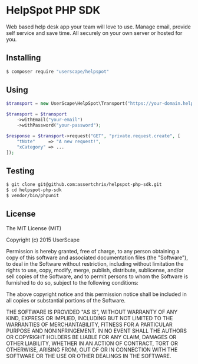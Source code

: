 # HelpSpot PHP SDK

Web based help desk app your team will love to use. Manage email, provide self service and save
time. All securely on your own server or hosted for you.

## Installing

```sh
$ composer require "userscape/helpspot"
```

## Using

```php
$transport = new UserScape\HelpSpot\Transport("https://your-domain.helpspot.com");

$transport = $transport
    ->withEmail("your-email")
    ->withPassword("your-password");

$response = $transport->request("GET", "private.request.create", [
    "tNote"     => "A new request!",
    "xCategory" => ...
]);
```

## Testing

```sh
$ git clone git@github.com:assertchris/helpspot-php-sdk.git
$ cd helpspot-php-sdk
$ vendor/bin/phpunit
```

## License

The MIT License (MIT)

Copyright (c) 2015 UserScape

Permission is hereby granted, free of charge, to any person obtaining a copy of this software and
associated documentation files (the "Software"), to deal in the Software without restriction,
including without limitation the rights to use, copy, modify, merge, publish, distribute,
sublicense, and/or sell copies of the Software, and to permit persons to whom the Software is
furnished to do so, subject to the following conditions:

The above copyright notice and this permission notice shall be included in all copies or
substantial portions of the Software.

THE SOFTWARE IS PROVIDED "AS IS", WITHOUT WARRANTY OF ANY KIND, EXPRESS OR IMPLIED, INCLUDING BUT
NOT LIMITED TO THE WARRANTIES OF MERCHANTABILITY, FITNESS FOR A PARTICULAR PURPOSE AND
NONINFRINGEMENT. IN NO EVENT SHALL THE AUTHORS OR COPYRIGHT HOLDERS BE LIABLE FOR ANY CLAIM,
DAMAGES OR OTHER LIABILITY, WHETHER IN AN ACTION OF CONTRACT, TORT OR OTHERWISE, ARISING FROM, OUT
OF OR IN CONNECTION WITH THE SOFTWARE OR THE USE OR OTHER DEALINGS IN THE SOFTWARE.

